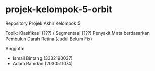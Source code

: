 # projek-kelompok-5-orbit
Repository Projek Akhir Kelompok 5



Topik: Klasifikasi (???) / Segmentasi (???) Penyakit Mata berdasarkan Pembuluh Darah Retina (Judul Belum Fix)


Anggota: 
- Ismail Bintang (3332190037)
- Adam Ramdan (2030511074)
